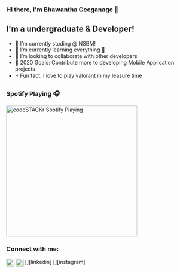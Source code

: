 ### Hi there, I'm Bhawantha Geeganage 👋



## I'm a undergraduate & Developer!

- 🔭 I’m currently studing @ NSBM!
- 🌱 I’m currently learning everything 🤣
- 👯 I’m looking to collaborate with other developers
- 🥅 2020 Goals: Contribute more to developing Mobile Application projects
- ⚡ Fun fact: I love to play valorant in my leasure time
### Spotify Playing 🎧
[<img src="https://now-playing-codestackr.vercel.app/api/spotify-playing" alt="codeSTACKr Spotify Playing" width="350" />](https://open.spotify.com/user/swyqyimdc12jajde4vpwd2x1b)

### Connect with me:


[<img align="left" alt="codeSTACKr | LinkedIn" width="22px" src="https://cdn.jsdelivr.net/npm/simple-icons@v3/icons/linkedin.svg" />][linkedin]
[<img align="left" alt="codeSTACKr | Instagram" width="22px" src="https://cdn.jsdelivr.net/npm/simple-icons@v3/icons/instagram.svg" />][instagram]

<br />

[gatsby]: https://gatsbyjs.org
[styled]: https://styled-components.com
[jamstack]: https://jamstack.org
[murph]: https://murphee.netlify.app
[murphee]: https://murphee.netlify.app
[svelte]: https://svelte.dev
[tailwind]: https://tailwindcss.com
[website]: https://bradgarropy.com
